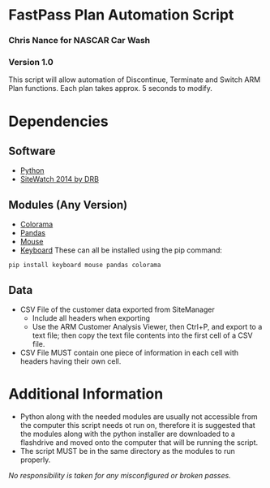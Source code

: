 # FastPass Plan Automation Script
### Chris Nance for NASCAR Car Wash
### Version 1.0

This script will allow automation of Discontinue, Terminate and Switch ARM Plan functions. Each plan takes approx. 5 seconds to modify. 

# Dependencies
## Software
* [Python](https://www.python.org/downloads/)
* [SiteWatch 2014 by DRB](https://drb.com/tunnel_solutions/point-of-sale/sitewatch)
## Modules (Any Version)
* [Colorama](https://pypi.org/project/colorama/)
* [Pandas](https://pypi.org/project/pandas/)
* [Mouse](https://pypi.org/project/mouse/)
* [Keyboard](https://pypi.org/project/keyboard/)
These can all be installed using the pip command: 
~~~
pip install keyboard mouse pandas colorama
~~~
## Data
* CSV File of the customer data exported from SiteManager
  * Include all headers when exporting
  * Use the ARM Customer Analysis Viewer, then Ctrl+P, and export to a text file; then copy the text file contents into the first cell of a CSV file.
* CSV File MUST contain one piece of information in each cell with headers having their own cell. 



# Additional Information
* Python along with the needed modules are usually not accessible from the computer this script needs ot run on, therefore it is suggested that the modules along with the python installer are downloaded to a flashdrive and moved onto the computer that will be running the script. 
* The script MUST be in the same directory as the modules to run properly.


*No responsibility is taken for any misconfigured or broken passes.*
